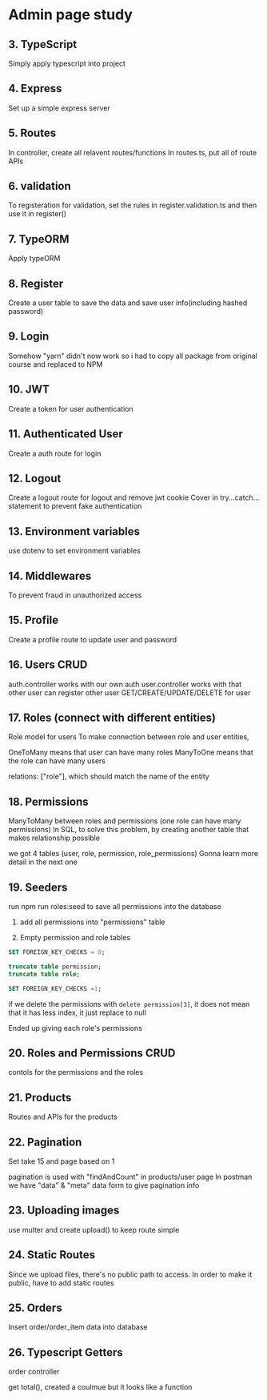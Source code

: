 # Admin page study

## 3. TypeScript

Simply apply typescript into project

## 4. Express

Set up a simple express server

## 5. Routes

In controller, create all relavent routes/functions
In routes.ts, put all of route APIs

## 6. validation

To registeration for validation, set the rules in register.validation.ts
and then use it in register()

## 7. TypeORM

Apply typeORM

## 8. Register

Create a user table to save the data and save user info(including hashed password)

## 9. Login

Somehow "yarn" didn't now work so i had to copy all package from original course and replaced to NPM

## 10. JWT

Create a token for user authentication

## 11. Authenticated User

Create a auth route for login

## 12. Logout

Create a logout route for logout and remove jwt cookie
Cover in try...catch... statement to prevent fake authentication

## 13. Environment variables

use dotenv to set environment variables

## 14. Middlewares

To prevent fraud in unauthorized access

## 15. Profile

Create a profile route to update user and password

## 16. Users CRUD

auth.controller works with our own auth
user.controller works with that other user can register other user
GET/CREATE/UPDATE/DELETE for user

## 17. Roles (connect with different entities)

Role model for users
To make connection between role and user entities,

OneToMany means that user can have many roles
ManyToOne means that the role can have many users

relations: ["role"], which should match the name of the entity

## 18. Permissions

ManyToMany between roles and permissions (one role can have many permissions)
In SQL, to solve this problem, by creating another table that makes relationship possible

we got 4 tables (user, role, permission, role_permissions)
Gonna learn more detail in the next one

## 19. Seeders

run npm run roles:seed to save all permissions into the database

1. add all permissions into "permissions" table

2. Empty permission and role tables

```sql
SET FOREIGN_KEY_CHECKS = 0;

truncate table permission;
truncate table role;

SET FOREIGN_KEY_CHECKS =1;
```

if we delete the permissions with `delete permission[3]`, it does not mean that it has less index, it just replace to null

Ended up giving each role's permissions

## 20. Roles and Permissions CRUD
contols for the permissions and the roles 

## 21. Products 
Routes and APIs for the products

## 22. Pagination
Set take 15 and page based on 1

pagination is used with "findAndCount" in products/user page
In postman we have "data" & "meta" data form to give pagination info

## 23. Uploading images
use multer and create upload() to keep route simple

## 24. Static Routes
Since we upload files, there's no public path to access.
In order to make it public, have to add static routes 

## 25. Orders
Insert order/order_item data into database

## 26. Typescript Getters
order controller

get total(), created a coulmue but it looks like a function